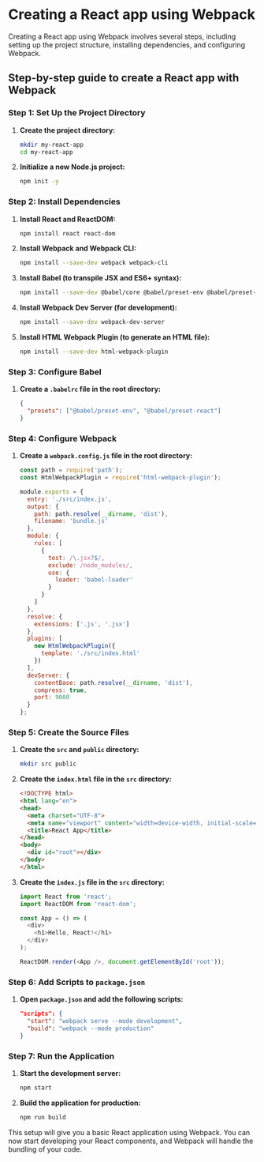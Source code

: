 # Creating a React app using Webpack

Creating a React app using Webpack involves several steps, including setting up the project structure, installing dependencies, and configuring Webpack.

## Step-by-step guide to create a React app with Webpack

### Step 1: Set Up the Project Directory

1. **Create the project directory:**

   ```bash
   mkdir my-react-app
   cd my-react-app
   ```

2. **Initialize a new Node.js project:**

   ```bash
   npm init -y
   ```

### Step 2: Install Dependencies

1. **Install React and ReactDOM:**

   ```bash
   npm install react react-dom
   ```

2. **Install Webpack and Webpack CLI:**

   ```bash
   npm install --save-dev webpack webpack-cli
   ```

3. **Install Babel (to transpile JSX and ES6+ syntax):**

   ```bash
   npm install --save-dev @babel/core @babel/preset-env @babel/preset-react babel-loader
   ```

4. **Install Webpack Dev Server (for development):**

   ```bash
   npm install --save-dev webpack-dev-server
   ```

5. **Install HTML Webpack Plugin (to generate an HTML file):**

   ```bash
   npm install --save-dev html-webpack-plugin
   ```

### Step 3: Configure Babel

1. **Create a `.babelrc` file in the root directory:**

   ```json
   {
     "presets": ["@babel/preset-env", "@babel/preset-react"]
   }
   ```

### Step 4: Configure Webpack

1. **Create a `webpack.config.js` file in the root directory:**

   ```javascript
   const path = require('path');
   const HtmlWebpackPlugin = require('html-webpack-plugin');

   module.exports = {
     entry: './src/index.js',
     output: {
       path: path.resolve(__dirname, 'dist'),
       filename: 'bundle.js'
     },
     module: {
       rules: [
         {
           test: /\.jsx?$/,
           exclude: /node_modules/,
           use: {
             loader: 'babel-loader'
           }
         }
       ]
     },
     resolve: {
       extensions: ['.js', '.jsx']
     },
     plugins: [
       new HtmlWebpackPlugin({
         template: './src/index.html'
       })
     ],
     devServer: {
       contentBase: path.resolve(__dirname, 'dist'),
       compress: true,
       port: 9000
     }
   };
   ```

### Step 5: Create the Source Files

1. **Create the `src` and `public` directory:**

   ```bash
   mkdir src public
   ```

2. **Create the `index.html` file in the `src` directory:**

   ```html
   <!DOCTYPE html>
   <html lang="en">
   <head>
     <meta charset="UTF-8">
     <meta name="viewport" content="width=device-width, initial-scale=1.0">
     <title>React App</title>
   </head>
   <body>
     <div id="root"></div>
   </body>
   </html>
   ```

3. **Create the `index.js` file in the `src` directory:**

   ```javascript
   import React from 'react';
   import ReactDOM from 'react-dom';

   const App = () => (
     <div>
       <h1>Hello, React!</h1>
     </div>
   );

   ReactDOM.render(<App />, document.getElementById('root'));
   ```

### Step 6: Add Scripts to `package.json`

1. **Open `package.json` and add the following scripts:**

   ```json
   "scripts": {
     "start": "webpack serve --mode development",
     "build": "webpack --mode production"
   }
   ```

### Step 7: Run the Application

1. **Start the development server:**

   ```bash
   npm start
   ```

2. **Build the application for production:**

   ```bash
   npm run build
   ```

This setup will give you a basic React application using Webpack. You can now start developing your React components, and Webpack will handle the bundling of your code.
